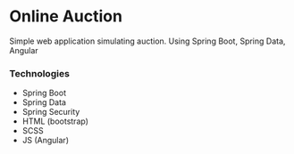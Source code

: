 # Online Auction
Simple web application simulating auction. Using Spring Boot, Spring Data, Angular

### Technologies
- Spring Boot
- Spring Data
- Spring Security
- HTML (bootstrap)
- SCSS
- JS (Angular)
